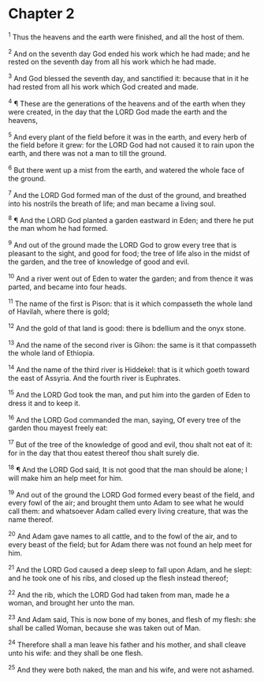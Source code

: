 # Chapter 2

<sup>1</sup> Thus the heavens and the earth were finished, and all the host of them. 

<sup>2</sup> And on the seventh day God ended his work which he had made; and he rested on the seventh day from all his work which he had made. 

<sup>3</sup> And God blessed the seventh day, and sanctified it: because that in it he had rested from all his work which God created and made. 

<sup>4</sup> ¶ These are the generations of the heavens and of the earth when they were created, in the day that the LORD God made the earth and the heavens, 

<sup>5</sup> And every plant of the field before it was in the earth, and every herb of the field before it grew: for the LORD God had not caused it to rain upon the earth, and there was not a man to till the ground. 

<sup>6</sup> But there went up a mist from the earth, and watered the whole face of the ground. 

<sup>7</sup> And the LORD God formed man of the dust of the ground, and breathed into his nostrils the breath of life; and man became a living soul. 

<sup>8</sup> ¶ And the LORD God planted a garden eastward in Eden; and there he put the man whom he had formed. 

<sup>9</sup> And out of the ground made the LORD God to grow every tree that is pleasant to the sight, and good for food; the tree of life also in the midst of the garden, and the tree of knowledge of good and evil. 

<sup>10</sup> And a river went out of Eden to water the garden; and from thence it was parted, and became into four heads. 

<sup>11</sup> The name of the first is Pison: that is it which compasseth the whole land of Havilah, where there is gold; 

<sup>12</sup> And the gold of that land is good: there is bdellium and the onyx stone. 

<sup>13</sup> And the name of the second river is Gihon: the same is it that compasseth the whole land of Ethiopia. 

<sup>14</sup> And the name of the third river is Hiddekel: that is it which goeth toward the east of Assyria. And the fourth river is Euphrates. 

<sup>15</sup> And the LORD God took the man, and put him into the garden of Eden to dress it and to keep it. 

<sup>16</sup> And the LORD God commanded the man, saying, Of every tree of the garden thou mayest freely eat: 

<sup>17</sup> But of the tree of the knowledge of good and evil, thou shalt not eat of it: for in the day that thou eatest thereof thou shalt surely die. 

<sup>18</sup> ¶ And the LORD God said, It is not good that the man should be alone; I will make him an help meet for him. 

<sup>19</sup> And out of the ground the LORD God formed every beast of the field, and every fowl of the air; and brought them unto Adam to see what he would call them: and whatsoever Adam called every living creature, that was the name thereof. 

<sup>20</sup> And Adam gave names to all cattle, and to the fowl of the air, and to every beast of the field; but for Adam there was not found an help meet for him. 

<sup>21</sup> And the LORD God caused a deep sleep to fall upon Adam, and he slept: and he took one of his ribs, and closed up the flesh instead thereof; 

<sup>22</sup> And the rib, which the LORD God had taken from man, made he a woman, and brought her unto the man. 

<sup>23</sup> And Adam said, This is now bone of my bones, and flesh of my flesh: she shall be called Woman, because she was taken out of Man. 

<sup>24</sup> Therefore shall a man leave his father and his mother, and shall cleave unto his wife: and they shall be one flesh. 

<sup>25</sup> And they were both naked, the man and his wife, and were not ashamed. 


